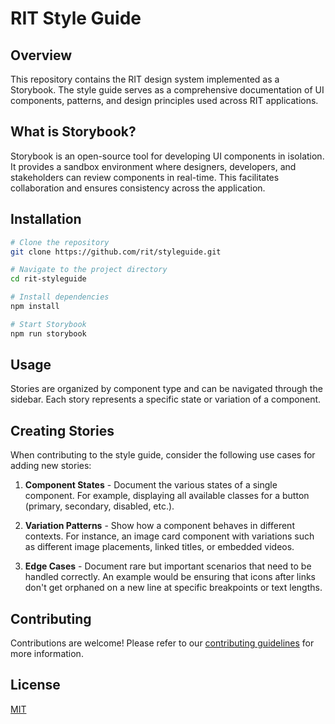# RIT Style Guide

## Overview
This repository contains the RIT design system implemented as a Storybook. The style guide serves as a comprehensive documentation of UI components, patterns, and design principles used across RIT applications.

## What is Storybook?
Storybook is an open-source tool for developing UI components in isolation. It provides a sandbox environment where designers, developers, and stakeholders can review components in real-time. This facilitates collaboration and ensures consistency across the application.

## Installation

```bash
# Clone the repository
git clone https://github.com/rit/styleguide.git

# Navigate to the project directory
cd rit-styleguide

# Install dependencies
npm install

# Start Storybook
npm run storybook
```

## Usage
Stories are organized by component type and can be navigated through the sidebar. Each story represents a specific state or variation of a component.

## Creating Stories
When contributing to the style guide, consider the following use cases for adding new stories:

1. **Component States** - Document the various states of a single component. For example, displaying all available classes for a button (primary, secondary, disabled, etc.).

2. **Variation Patterns** - Show how a component behaves in different contexts. For instance, an image card component with variations such as different image placements, linked titles, or embedded videos.

3. **Edge Cases** - Document rare but important scenarios that need to be handled correctly. An example would be ensuring that icons after links don't get orphaned on a new line at specific breakpoints or text lengths.

## Contributing
Contributions are welcome! Please refer to our [contributing guidelines](CONTRIBUTING.md) for more information.

## License
[MIT](LICENSE)
